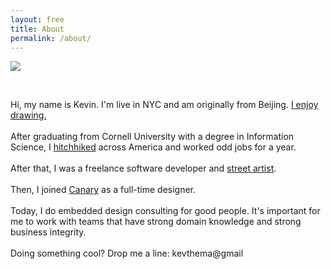 ```yaml
---
layout: free
title: About
permalink: /about/
---
```



<section id="about" class="cf mb5 w-100">
    <div class="fn fl-ns w-25-ns w-50">
        <img src="{{site.baseurl}}/assets/img/me.jpg">
    </div>
    <div class="fn fl-ns w-25-ns w-100">
    <p>&nbsp;</p>
    </div>
    <div class="fn fl-ns w-50-ns w-100"><p class="mt0-ns f5 lh-copy"> 
    Hi, my name is Kevin. I'm live in NYC and am originally from Beijing. <a class="underline black" href="{{site.baseurl}}/illo/">I enjoy drawing.</a>
    <br><br>
    After graduating from Cornell University with a degree in Information Science, I <a class="underline black" href="{{site.baseurl}}/vignettes/">hitchhiked</a> across America and worked odd jobs for a year.
    <br><br> 
    After that, I was a freelance software developer and <a class="underline black" href="{{site.baseurl}}/streetart/">street artist</a>.
    <br><br>
    Then, I joined <a class="underline black" href="https://canary.is/how-it-works/">Canary</a> as a full-time designer.
    <br><br>
    Today, I do embedded design consulting for good people. It's important for me to work with teams that have strong domain knowledge and strong business integrity.
    <br><br>
    Doing something cool? Drop me a line: kevthema@gmail
    <br><br>
    </p>
    </div>
    
</section>
